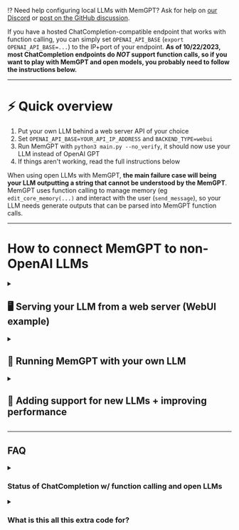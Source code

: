 ⁉️ Need help configuring local LLMs with MemGPT? Ask for help on [our Discord](https://discord.gg/9GEQrxmVyE) or [post on the GitHub discussion](https://github.com/cpacker/MemGPT/discussions/67).

If you have a hosted ChatCompletion-compatible endpoint that works with function calling, you can simply set `OPENAI_API_BASE` (`export OPENAI_API_BASE=...`) to the IP+port of your endpoint. **As of 10/22/2023, most ChatCompletion endpoints do *NOT* support function calls, so if you want to play with MemGPT and open models, you probably need to follow the instructions below.**

---

# ⚡ Quick overview

1. Put your own LLM behind a web server API of your choice
2. Set `OPENAI_API_BASE=YOUR_API_IP_ADDRESS` and `BACKEND_TYPE=webui`
3. Run MemGPT with `python3 main.py --no_verify`, it should now use your LLM instead of OpenAI GPT
4. If things aren't working, read the full instructions below

When using open LLMs with MemGPT, **the main failure case will being your LLM outputting a string that cannot be understood by the MemGPT**. MemGPT uses function calling to manage memory (eg `edit_core_memory(...)` and interact with the user (`send_message`), so your LLM needs generate outputs that can be parsed into MemGPT function calls.

---

# How to connect MemGPT to non-OpenAI LLMs

<details>
 <summary><h2>🖥️ Serving your LLM from a web server (WebUI example)</strong></h2></summary>

To get MemGPT to work with a local LLM, you need to have the LLM running on a server that takes API requests.

For the purposes of this example, we're going to serve (host) the LLMs using [oobabooga web UI](https://github.com/oobabooga/text-generation-webui#starting-the-web-ui), but if you want to use something else you can! This also assumes your running web UI locally - if you're running on eg Runpod, you'll want to follow Runpod specific instructions (for example use [TheBloke's one-click UI and API](https://github.com/TheBlokeAI/dockerLLM/blob/main/README_Runpod_LocalLLMsUIandAPI.md))

1. Install oobabooga web UI using the instructions [here](https://github.com/oobabooga/text-generation-webui#starting-the-web-ui)
2. Once installed, launch the web server with `python server.py`
3. Navigate to the web app (if local, this is probably [`http://127.0.0.1:7860`](http://localhost:7860)), select the model you want to use, adjust your GPU and CPU memory settings, and click "load"
4. If the model was loaded successfully, you should be able to access it via the API (if local, this is probably on port `5000`)
5. Assuming steps 1-4 went correctly, the LLM is now properly hosted on a port you can point MemGPT to!

WebUI exposes a lot of parameters that can dramatically change LLM outputs, to change these you can modify the [WebUI settings file](/memgpt/local_llm/webui/settings.py).

⁉️ If you have problems getting WebUI setup, please use the [official web UI repo for support](https://github.com/oobabooga/text-generation-webui)! There will be more answered questions about web UI there vs here on the MemGPT repo.

</details>

<details>
 <summary><h2>🦙 Running MemGPT with your own LLM</strong></h2></summary>

Once you have an LLM web server set up, all you need to do to connect it to MemGPT is set two environment variables:

- `OPENAI_API_BASE`
  - set this to the IP address of your LLM API - for example, if you're using web UI on a local machine, this will look like `http://127.0.0.1:5000`
- `BACKEND_TYPE`
  - set this to `webui`
  - this controls how MemGPT packages the HTTP request to the webserver, see [this code](https://github.com/cpacker/MemGPT/blob/main/memgpt/local_llm/webui/api.py)
  - currently this is set up to work with web UI, but it might work with other backends / web servers too!
  - if you'd like to use a different web server and you need a different style of HTTP request, let us know on the discussion page (https://github.com/cpacker/MemGPT/discussions/67) and we'll try to add it ASAP
 
You can change the prompt format and output parser used with the `--model` flag. For example:

```sh
# this will cause MemGPT to use the airoboros-l2-70b-2.1 parsers, regardless of what model you're hosting on your web server
# you can mix and match parsers + models!
$ python3 main.py --model airoboros-l2-70b-2.1
```

### Example with airoboros 70b

```sh
# assuming we're running a model (eg airoboros) behind a textgen webui server
export OPENAI_API_BASE=127.0.0.1:5000  # change this to your actual API address
export BACKEND_TYPE=webui  # if you don't set this, MemGPT will throw an error

# using --no_verify can be helpful if the LLM you're using doesn't output inner monologue properly
$ python3 main.py --no_verify

Running... [exit by typing '/exit']
💭 Bootup sequence complete. Persona activated. Testing messaging functionality.

💭 None
🤖 Welcome! My name is Sam. How can I assist you today?
Enter your message: My name is Brad, not Chad...

💭 None
⚡🧠 [function] updating memory with core_memory_replace:
         First name: Chad
        → First name: Brad
```

</details>

<details>
 <summary><h2>🙋 Adding support for new LLMs + improving performance</strong></h2></summary>

⁉️ When using open LLMs with MemGPT, **the main failure case will being your LLM outputting a string that cannot be understood by the MemGPT**. MemGPT uses function calling to manage memory (eg `edit_core_memory(...)` and interact with the user (`send_message`), so your LLM needs generate outputs that can be parsed into MemGPT function calls.

### What is a "wrapper"?

To support function calling with open LLMs for MemGPT, we utilize "wrapper" code that:

1. turns `system` (the MemGPT instructions), `messages` (the MemGPT conversation window), and `functions` (the MemGPT function set) parameters from ChatCompletion into a single unified prompt string for your LLM
2. turns the output string generated by your LLM back into a MemGPT function call

Different LLMs are trained using different prompt formats (eg `#USER:` vs `<im_start>user` vs ...), and LLMs that are trained on function calling are often trained using different function call formats, so if you're getting poor performance, try experimenting with different prompt formats! We recommend starting with the prompt format (and function calling format) recommended in the HuggingFace model card, and experimenting from there.

We currently only support a few prompt formats in this repo ([located here](https://github.com/cpacker/MemGPT/tree/main/memgpt/local_llm/llm_chat_completion_wrappers))! If you write a new parser, please open a PR and we'll merge it in.

<details>
 <summary><h3>Adding a new wrapper (change the prompt format + function parser)</strong></h3></summary>

To make a new wrapper (for example, because you want to try a different prompt format), you just need to subclass `LLMChatCompletionWrapper`. Your new wrapper class needs to implement two functions:

- One to go from ChatCompletion messages/functions schema to a prompt string
- And one to go from raw LLM outputs to a ChatCompletion response

```python
class LLMChatCompletionWrapper(ABC):

    @abstractmethod
    def chat_completion_to_prompt(self, messages, functions):
        """Go from ChatCompletion to a single prompt string"""
        pass

    @abstractmethod
    def output_to_chat_completion_response(self, raw_llm_output):
        """Turn the LLM output string into a ChatCompletion response"""
        pass
```

You can follow our example wrappers ([located here](https://github.com/cpacker/MemGPT/tree/main/memgpt/local_llm/llm_chat_completion_wrappers)).

</details>

<details>
 <summary><h3>Example wrapper for Airoboros</strong></h3></summary>

## Example with [Airoboros](https://huggingface.co/jondurbin/airoboros-l2-70b-2.1) (llama2 finetune)

To help you get started, we've implemented an example wrapper class for a popular llama2 model **finetuned on function calling** (Airoboros). We want MemGPT to run well on open models as much as you do, so we'll be actively updating this page with more examples. Additionally, we welcome contributions from the community! If you find an open LLM that works well with MemGPT, please open a PR with a model wrapper and we'll merge it ASAP.

```python
class Airoboros21Wrapper(LLMChatCompletionWrapper):
    """Wrapper for Airoboros 70b v2.1: https://huggingface.co/jondurbin/airoboros-l2-70b-2.1"""

    def chat_completion_to_prompt(self, messages, functions):
        """
        Examples for how airoboros expects its prompt inputs: https://huggingface.co/jondurbin/airoboros-l2-70b-2.1#prompt-format
        Examples for how airoboros expects to see function schemas: https://huggingface.co/jondurbin/airoboros-l2-70b-2.1#agentfunction-calling
        """

    def output_to_chat_completion_response(self, raw_llm_output):
        """Turn raw LLM output into a ChatCompletion style response with:
        "message" = {
            "role": "assistant",
            "content": ...,
            "function_call": {
                "name": ...
                "arguments": {
                    "arg1": val1,
                    ...
                }
            }
        }
        """
```

See full file [here](llm_chat_completion_wrappers/airoboros.py).

</details>

</details>

---

## FAQ

<details>
 <summary><h3>Status of ChatCompletion w/ function calling and open LLMs</strong></h3></summary>

MemGPT uses function calling to do memory management. With [OpenAI's ChatCompletion API](https://platform.openai.com/docs/api-reference/chat/), you can pass in a function schema in the `functions` keyword arg, and the API response will include a `function_call` field that includes the function name and the function arguments (generated JSON). How this works under the hood is your `functions` keyword is combined with the `messages` and `system` to form one big string input to the transformer, and the output of the transformer is parsed to extract the JSON function call.

In the future, more open LLMs and LLM servers (that can host OpenAI-compatable ChatCompletion endpoints) may start including parsing code to do this automatically as standard practice. However, in the meantime, when you see a model that says it supports “function calling”, like Airoboros, it doesn't mean that you can just load Airoboros into a ChatCompletion-compatable endpoint like WebUI, and then use the same OpenAI API call and it'll just work.

1. When a model page says it supports function calling, they probably mean that the model was finetuned on some function call data (not that you can just use ChatCompletion with functions out-of-the-box). Remember, LLMs are just string-in-string-out, so there are many ways to format the function call data. E.g. Airoboros formats the function schema in YAML style (see https://huggingface.co/jondurbin/airoboros-l2-70b-3.1.2#agentfunction-calling) and the output is in JSON style. To get this to work behind a ChatCompletion API, you still have to do the parsing from `functions` keyword arg (containing the schema) to the model's expected schema style in the prompt (YAML for Airoboros), and you have to run some code to extract the function call (JSON for Airoboros) and package it cleanly as a `function_call` field in the response.

2. Partly because of how complex it is to support function calling, most (all?) of the community projects that do OpenAI ChatCompletion endpoints for arbitrary open LLMs do not support function calling, because if they did, they would need to write model-specific parsing code for each one.

</details>

<details>
 <summary><h3>What is this all this extra code for?</strong></h3></summary>
  
Because of the poor state of function calling support in existing ChatCompletion API serving code, we instead provide a light wrapper on top of ChatCompletion that adds parsers to handle function calling support. These parsers need to be specific to the model you're using (or at least specific to the way it was trained on function calling). We hope that our example code will help the community add additional compatability of MemGPT with more function-calling LLMs - we will also add more model support as we test more models and find those that work well enough to run MemGPT's function set.

To run the example of MemGPT with Airoboros, you'll need to host the model behind some LLM web server (for example [webui](https://github.com/oobabooga/text-generation-webui#starting-the-web-ui)). Then, all you need to do is point MemGPT to this API endpoint by setting the environment variables `OPENAI_API_BASE` and `BACKEND_TYPE`. Now, instead of calling ChatCompletion on OpenAI's API, MemGPT will use it's own ChatCompletion wrapper that parses the system, messages, and function arguments into a format that Airoboros has been finetuned on, and once Airoboros generates a string output, MemGPT will parse the response to extract a potential function call (knowing what we know about Airoboros expected function call output).

</details>
